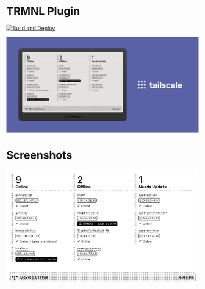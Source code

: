 # TRMNL Plugin

[![Build and Deploy](https://github.com/stephenyeargin/trmnl-tailscale/actions/workflows/build.yml/badge.svg)](https://github.com/stephenyeargin/trmnl-tailscale/actions/workflows/build.yml)

![promo](assets/promo.png)

# Screenshots

![screenshot](assets/screenshot.png)